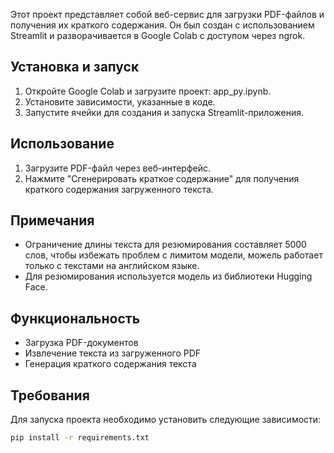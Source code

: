 Этот проект представляет собой веб-сервис для загрузки PDF-файлов и получения их краткого содержания. Он был создан с использованием Streamlit и разворачивается в Google Colab с доступом через ngrok.

## Установка и запуск

1. Откройте Google Colab и загрузите проект: app_py.ipynb.
2. Установите зависимости, указанные в коде.
3. Запустите ячейки для создания и запуска Streamlit-приложения.

## Использование

1. Загрузите PDF-файл через веб-интерфейс.
2. Нажмите "Сгенерировать краткое содержание" для получения краткого содержания загруженного текста.

## Примечания

- Ограничение длины текста для резюмирования составляет 5000 слов, чтобы избежать проблем с лимитом модели, можель работает только с текстами на английском языке.
- Для резюмирования используется модель из библиотеки Hugging Face.

## Функциональность

- Загрузка PDF-документов
- Извлечение текста из загруженного PDF
- Генерация краткого содержания текста

## Требования

Для запуска проекта необходимо установить следующие зависимости:

```bash
pip install -r requirements.txt
